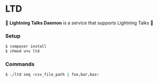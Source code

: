 # LTD
🍣 **Lightning Talks Daemon** is a service that supports Lightning Talks 🍕

### Setup

```bash
$ composer install
$ chmod u+x ltd
```

### Commands

```bash
$ ./ltd seq <csv_file_path | foo,bar,baz>
```